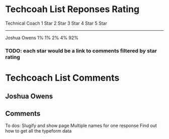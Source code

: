 # Techcoah List Reponses Rating

Technical Coach     1 Star       2 Star       3 Star      4 Star     5 Star
---------------     -------      ------       ------      ------     ------
Joshua Owens          1%            1%          2%          4%         92%

### TODO: each star would be a link to comments filtered by star rating

# Techcoach List Comments

Joshua Owens
<dynamic star rating>
------------
Comments
-------



To dos:
Slugify and show page
Multiple names for one response
Find out how to get all the typeform data

